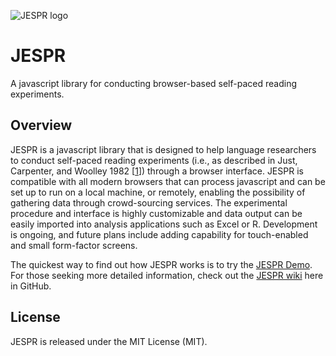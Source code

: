 ![JESPR logo](https://fildpauz.github.io/jespr/jespr-logo.png)

# JESPR
A javascript library for conducting browser-based self-paced reading experiments.

## Overview

JESPR is a javascript library that is designed to help language researchers to conduct self-paced reading experiments (i.e., as described in Just, Carpenter, and Woolley 1982 [[1][]]) through a browser interface. JESPR is compatible with all modern browsers that can process javascript and can be set up to run on a local machine, or remotely, enabling the possibility of gathering data through crowd-sourcing services. The experimental procedure and interface is highly customizable and data output can be easily imported into analysis applications such as Excel or R. Development is ongoing, and future plans include adding capability for touch-enabled and small form-factor screens.

The quickest way to find out how JESPR works is to try the [JESPR Demo](https://fildpauz.github.io/jespr/). For those seeking more detailed information, check out the [JESPR wiki](https://github.com/fildpauz/jespr/wiki) here in GitHub.

## License

JESPR is released under the MIT License (MIT).

[1]: http://www.ncbi.nlm.nih.gov/pubmed/6213735 "Just, M. A., Carpenter, P. A., & Woolley, J. D. 1982. Paradigms and processes in reading comprehension. _Journal of Experimental Psychology: General_, Vol 111: 228-238."
